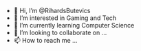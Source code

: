- 👋 Hi, I’m @RihardsButevics
- 👀 I’m interested in Gaming and Tech
- 🌱 I’m currently learning Computer Science
- 💞️ I’m looking to collaborate on ...
- 📫 How to reach me ...

<!---
RihardsButevics/RihardsButevics is a ✨ special ✨ repository because its `README.md` (this file) appears on your GitHub profile.
You can click the Preview link to take a look at your changes.
--->
